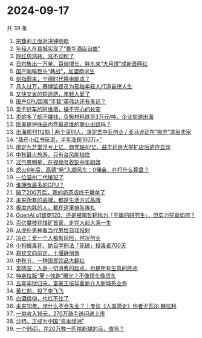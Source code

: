 # 2024-09-17

共 39 条

<!-- BEGIN 36KR -->
<!-- 最后更新时间 2024-09-17 11:15:44 +0800 -->
1. [宗馥莉正面对决钟睒睒](https://36kr.com/p/2952115487842438)
1. [年轻人在县城实现了“豪华酒店自由”](https://36kr.com/p/2952076538437761)
1. [网红周鸿祎，涨不动粉了](https://36kr.com/p/2952018387214720)
1. [日均售出一万单、百倍增长，胖东来“大月饼”成新晋网红](https://36kr.com/p/2950778884153473)
1. [国产咖啡巨头“巷战”，加盟商求生](https://36kr.com/p/2952124706349448)
1. [剑指蔚来，宁德时代换电能成？](https://36kr.com/p/2952192654680450)
1. [月入过万，赛博监督员为孤独年轻人打造自律人生](https://36kr.com/p/2950863883280259)
1. [又快又省的短途游，年轻人爱了](https://36kr.com/p/2951979724071304)
1. [国产GPU距离“平替”英伟达还有多远？](https://36kr.com/p/2950844011798657)
1. [卖不好车的阿维塔，操不完心的长安](https://36kr.com/p/2952130353733506)
1. [卖的多了却不赚钱，负极材料跌至3万元/吨，企业加速出海](https://36kr.com/p/2952124947193988)
1. [医美是护肤品内卷最高维的商业出路吗？](https://36kr.com/p/2951192434205063)
1. [出海周刊112期 | 两个深圳人，决定去中亚创业 / 亚马逊正在“抛弃”底层卖家](https://36kr.com/p/2952146825486464)
1. [“我在小红书玩泥，半年涨粉100万+”](https://36kr.com/p/2952311410925705)
1. [绑定九芝堂浮亏上亿，商誉超47亿，益丰药房大举扩店后遗症显现](https://36kr.com/p/2952099739639426)
1. [中秋最火旅游，只有台风能挡住](https://36kr.com/p/2952322601197705)
1. [过气男明星，在视频号收割中年姐姐](https://36kr.com/p/2952218655416453)
1. [熄火6年后，高德“卷”入顺风车：0佣金，在打什么算盘？](https://36kr.com/p/2952492705997189)
1. [一位温州二代接班了](https://36kr.com/p/2952389460664709)
1. [谁拥有最多的GPU？](https://36kr.com/p/2952081927331969)
1. [赔了200万后，我的奶茶店终于爆单了](https://36kr.com/p/2952040275992709)
1. [未来所有的品牌，都是生活方式品牌](https://36kr.com/p/2952322148704387)
1. [极度内耗的人，都在这里排队挨扎](https://36kr.com/p/2949759763210632)
1. [OpenAI o1智商120，还是被陶哲轩称为「平庸的研究生」，但实力究竟如何？](https://36kr.com/p/2952266308739460)
1. [百亿攀枝花煤矿首富，走完大起大落一生](https://36kr.com/p/2952339291857283)
1. [从虎扑男神看当代男性自我投射](https://36kr.com/p/2952161364287617)
1. [冯仑：爱一个人都有风险，何况创业](https://36kr.com/p/2951975009329544)
1. [小狗被毒死，她自学刑法「死磕」投毒者700天](https://36kr.com/p/2949757723206024)
1. [郑钦文向前走，十堰静悄悄](https://36kr.com/p/2952023103267203)
1. [中秋节，一种国民饮品大翻红](https://36kr.com/p/2953455999017097)
1. [吴晓波：人是一切消费的起点，也是所有生意的终点](https://36kr.com/p/2951338789707911)
1. [特斯拉版“萝卜快跑”曝光？不像轿车像货车](https://36kr.com/p/2950754177737096)
1. [五年牢狱归来，富豪王振华重新介入新城系业务](https://36kr.com/p/2951452708691591)
1. [黄仁勋，投了李飞飞](https://36kr.com/p/2950951598366856)
1. [白酒信仰，也扛不住了](https://36kr.com/p/2951049283149957)
1. [未来10年，学什么不会失业？｜专访《人类简史》作者尤瓦尔·赫拉利](https://36kr.com/p/2949755394859144)
1. [一单收入16元，270万骑手送闪送上市](https://36kr.com/p/2950820254867848)
1. [沙特，正成为中国“资本绿洲”](https://36kr.com/p/2950799475171713)
1. [一个95后，花20万救一匹摔断腿的马，值吗？](https://36kr.com/p/2949753388851328)
<!-- END 36KR -->